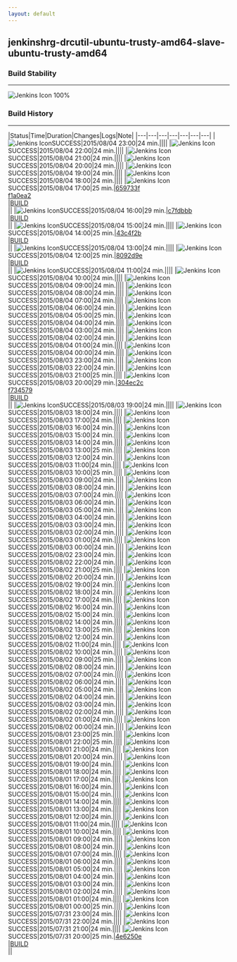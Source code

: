 ```yaml
---
layout: default
---
```

## jenkinshrg-drcutil-ubuntu-trusty-amd64-slave-ubuntu-trusty-amd64
### Build Stability
___
![Jenkins Icon](http://jenkinshrg.github.io/images/48x48/health-80plus.png)
100%
  
### Build History
___
|Status|Time|Duration|Changes|Logs|Note|
|---|---|---|---|---|---|---|
|![Jenkins Icon](http://jenkinshrg.github.io/images/24x24/blue.png)SUCCESS|2015/08/04 23:00|24 min.||||
|![Jenkins Icon](http://jenkinshrg.github.io/images/24x24/blue.png)SUCCESS|2015/08/04 22:00|24 min.||||
|![Jenkins Icon](http://jenkinshrg.github.io/images/24x24/blue.png)SUCCESS|2015/08/04 21:00|24 min.||||
|![Jenkins Icon](http://jenkinshrg.github.io/images/24x24/blue.png)SUCCESS|2015/08/04 20:00|24 min.||||
|![Jenkins Icon](http://jenkinshrg.github.io/images/24x24/blue.png)SUCCESS|2015/08/04 19:00|24 min.||||
|![Jenkins Icon](http://jenkinshrg.github.io/images/24x24/blue.png)SUCCESS|2015/08/04 18:00|24 min.||||
|![Jenkins Icon](http://jenkinshrg.github.io/images/24x24/blue.png)SUCCESS|2015/08/04 17:00|25 min.|[659733f](https://github.com/jrl-umi3218/hmc2/commit/659733fe50618481f0bbb7e5edd9440ca5bba714)<br>[f1a0ea2](https://github.com/jrl-umi3218/hrpsys-humanoid/commit/f1a0ea232785a0ca292944a5fd648bcf8941c704)<br>|[BUILD](https://drive.google.com/file/d/0B54sHwaxmuM4UURjWkFKLTFSYkE/view?usp=drivesdk)<br>||
|![Jenkins Icon](http://jenkinshrg.github.io/images/24x24/blue.png)SUCCESS|2015/08/04 16:00|29 min.|[c7fdbbb](https://github.com/jrl-umi3218/hmc2/commit/c7fdbbb4e88f68c36199464b22808cf81994aea4)<br>|[BUILD](https://drive.google.com/file/d/0B54sHwaxmuM4TDlLd2JFcS0yNXc/view?usp=drivesdk)<br>||
|![Jenkins Icon](http://jenkinshrg.github.io/images/24x24/blue.png)SUCCESS|2015/08/04 15:00|24 min.||||
|![Jenkins Icon](http://jenkinshrg.github.io/images/24x24/blue.png)SUCCESS|2015/08/04 14:00|25 min.|[43c4f2b](https://github.com/jrl-umi3218/hmc2/commit/43c4f2bfee75cf713c94a808c8c45602c46865ba)<br>|[BUILD](https://drive.google.com/file/d/0B54sHwaxmuM4aU5JcU9ULW1xMDQ/view?usp=drivesdk)<br>||
|![Jenkins Icon](http://jenkinshrg.github.io/images/24x24/blue.png)SUCCESS|2015/08/04 13:00|24 min.||||
|![Jenkins Icon](http://jenkinshrg.github.io/images/24x24/blue.png)SUCCESS|2015/08/04 12:00|25 min.|[8092d9e](https://github.com/jrl-umi3218/hmc2/commit/8092d9e62b0f0894da0f05b038e4399f5afef18c)<br>|[BUILD](https://drive.google.com/file/d/0B54sHwaxmuM4NWdoQk53cnd1VXc/view?usp=drivesdk)<br>||
|![Jenkins Icon](http://jenkinshrg.github.io/images/24x24/blue.png)SUCCESS|2015/08/04 11:00|24 min.||||
|![Jenkins Icon](http://jenkinshrg.github.io/images/24x24/blue.png)SUCCESS|2015/08/04 10:00|24 min.||||
|![Jenkins Icon](http://jenkinshrg.github.io/images/24x24/blue.png)SUCCESS|2015/08/04 09:00|24 min.||||
|![Jenkins Icon](http://jenkinshrg.github.io/images/24x24/blue.png)SUCCESS|2015/08/04 08:00|24 min.||||
|![Jenkins Icon](http://jenkinshrg.github.io/images/24x24/blue.png)SUCCESS|2015/08/04 07:00|24 min.||||
|![Jenkins Icon](http://jenkinshrg.github.io/images/24x24/blue.png)SUCCESS|2015/08/04 06:00|24 min.||||
|![Jenkins Icon](http://jenkinshrg.github.io/images/24x24/blue.png)SUCCESS|2015/08/04 05:00|25 min.||||
|![Jenkins Icon](http://jenkinshrg.github.io/images/24x24/blue.png)SUCCESS|2015/08/04 04:00|24 min.||||
|![Jenkins Icon](http://jenkinshrg.github.io/images/24x24/blue.png)SUCCESS|2015/08/04 03:00|24 min.||||
|![Jenkins Icon](http://jenkinshrg.github.io/images/24x24/blue.png)SUCCESS|2015/08/04 02:00|24 min.||||
|![Jenkins Icon](http://jenkinshrg.github.io/images/24x24/blue.png)SUCCESS|2015/08/04 01:00|24 min.||||
|![Jenkins Icon](http://jenkinshrg.github.io/images/24x24/blue.png)SUCCESS|2015/08/04 00:00|24 min.||||
|![Jenkins Icon](http://jenkinshrg.github.io/images/24x24/blue.png)SUCCESS|2015/08/03 23:00|24 min.||||
|![Jenkins Icon](http://jenkinshrg.github.io/images/24x24/blue.png)SUCCESS|2015/08/03 22:00|24 min.||||
|![Jenkins Icon](http://jenkinshrg.github.io/images/24x24/blue.png)SUCCESS|2015/08/03 21:00|25 min.||||
|![Jenkins Icon](http://jenkinshrg.github.io/images/24x24/blue.png)SUCCESS|2015/08/03 20:00|29 min.|[304ec2c](https://github.com/jrl-umi3218/hmc2/commit/304ec2c2f694c76e2e994dac4b4fdefb77fa015f)<br>[f734579](https://github.com/jrl-umi3218/hrpsys-humanoid/commit/f7345796cbfd39a355bd8321a7075e88ff9bcb3f)<br>|[BUILD](https://drive.google.com/file/d/0B54sHwaxmuM4RGMzdlphWE91dWM/view?usp=drivesdk)<br>||
|![Jenkins Icon](http://jenkinshrg.github.io/images/24x24/blue.png)SUCCESS|2015/08/03 19:00|24 min.||||
|![Jenkins Icon](http://jenkinshrg.github.io/images/24x24/blue.png)SUCCESS|2015/08/03 18:00|24 min.||||
|![Jenkins Icon](http://jenkinshrg.github.io/images/24x24/blue.png)SUCCESS|2015/08/03 17:00|24 min.||||
|![Jenkins Icon](http://jenkinshrg.github.io/images/24x24/blue.png)SUCCESS|2015/08/03 16:00|24 min.||||
|![Jenkins Icon](http://jenkinshrg.github.io/images/24x24/blue.png)SUCCESS|2015/08/03 15:00|24 min.||||
|![Jenkins Icon](http://jenkinshrg.github.io/images/24x24/blue.png)SUCCESS|2015/08/03 14:00|24 min.||||
|![Jenkins Icon](http://jenkinshrg.github.io/images/24x24/blue.png)SUCCESS|2015/08/03 13:00|25 min.||||
|![Jenkins Icon](http://jenkinshrg.github.io/images/24x24/blue.png)SUCCESS|2015/08/03 12:00|24 min.||||
|![Jenkins Icon](http://jenkinshrg.github.io/images/24x24/blue.png)SUCCESS|2015/08/03 11:00|24 min.||||
|![Jenkins Icon](http://jenkinshrg.github.io/images/24x24/blue.png)SUCCESS|2015/08/03 10:00|25 min.||||
|![Jenkins Icon](http://jenkinshrg.github.io/images/24x24/blue.png)SUCCESS|2015/08/03 09:00|24 min.||||
|![Jenkins Icon](http://jenkinshrg.github.io/images/24x24/blue.png)SUCCESS|2015/08/03 08:00|24 min.||||
|![Jenkins Icon](http://jenkinshrg.github.io/images/24x24/blue.png)SUCCESS|2015/08/03 07:00|24 min.||||
|![Jenkins Icon](http://jenkinshrg.github.io/images/24x24/blue.png)SUCCESS|2015/08/03 06:00|24 min.||||
|![Jenkins Icon](http://jenkinshrg.github.io/images/24x24/blue.png)SUCCESS|2015/08/03 05:00|24 min.||||
|![Jenkins Icon](http://jenkinshrg.github.io/images/24x24/blue.png)SUCCESS|2015/08/03 04:00|24 min.||||
|![Jenkins Icon](http://jenkinshrg.github.io/images/24x24/blue.png)SUCCESS|2015/08/03 03:00|24 min.||||
|![Jenkins Icon](http://jenkinshrg.github.io/images/24x24/blue.png)SUCCESS|2015/08/03 02:00|24 min.||||
|![Jenkins Icon](http://jenkinshrg.github.io/images/24x24/blue.png)SUCCESS|2015/08/03 01:00|24 min.||||
|![Jenkins Icon](http://jenkinshrg.github.io/images/24x24/blue.png)SUCCESS|2015/08/03 00:00|24 min.||||
|![Jenkins Icon](http://jenkinshrg.github.io/images/24x24/blue.png)SUCCESS|2015/08/02 23:00|24 min.||||
|![Jenkins Icon](http://jenkinshrg.github.io/images/24x24/blue.png)SUCCESS|2015/08/02 22:00|24 min.||||
|![Jenkins Icon](http://jenkinshrg.github.io/images/24x24/blue.png)SUCCESS|2015/08/02 21:00|25 min.||||
|![Jenkins Icon](http://jenkinshrg.github.io/images/24x24/blue.png)SUCCESS|2015/08/02 20:00|24 min.||||
|![Jenkins Icon](http://jenkinshrg.github.io/images/24x24/blue.png)SUCCESS|2015/08/02 19:00|24 min.||||
|![Jenkins Icon](http://jenkinshrg.github.io/images/24x24/blue.png)SUCCESS|2015/08/02 18:00|24 min.||||
|![Jenkins Icon](http://jenkinshrg.github.io/images/24x24/blue.png)SUCCESS|2015/08/02 17:00|24 min.||||
|![Jenkins Icon](http://jenkinshrg.github.io/images/24x24/blue.png)SUCCESS|2015/08/02 16:00|24 min.||||
|![Jenkins Icon](http://jenkinshrg.github.io/images/24x24/blue.png)SUCCESS|2015/08/02 15:00|24 min.||||
|![Jenkins Icon](http://jenkinshrg.github.io/images/24x24/blue.png)SUCCESS|2015/08/02 14:00|24 min.||||
|![Jenkins Icon](http://jenkinshrg.github.io/images/24x24/blue.png)SUCCESS|2015/08/02 13:00|25 min.||||
|![Jenkins Icon](http://jenkinshrg.github.io/images/24x24/blue.png)SUCCESS|2015/08/02 12:00|24 min.||||
|![Jenkins Icon](http://jenkinshrg.github.io/images/24x24/blue.png)SUCCESS|2015/08/02 11:00|24 min.||||
|![Jenkins Icon](http://jenkinshrg.github.io/images/24x24/blue.png)SUCCESS|2015/08/02 10:00|24 min.||||
|![Jenkins Icon](http://jenkinshrg.github.io/images/24x24/blue.png)SUCCESS|2015/08/02 09:00|25 min.||||
|![Jenkins Icon](http://jenkinshrg.github.io/images/24x24/blue.png)SUCCESS|2015/08/02 08:00|24 min.||||
|![Jenkins Icon](http://jenkinshrg.github.io/images/24x24/blue.png)SUCCESS|2015/08/02 07:00|24 min.||||
|![Jenkins Icon](http://jenkinshrg.github.io/images/24x24/blue.png)SUCCESS|2015/08/02 06:00|24 min.||||
|![Jenkins Icon](http://jenkinshrg.github.io/images/24x24/blue.png)SUCCESS|2015/08/02 05:00|24 min.||||
|![Jenkins Icon](http://jenkinshrg.github.io/images/24x24/blue.png)SUCCESS|2015/08/02 04:00|24 min.||||
|![Jenkins Icon](http://jenkinshrg.github.io/images/24x24/blue.png)SUCCESS|2015/08/02 03:00|24 min.||||
|![Jenkins Icon](http://jenkinshrg.github.io/images/24x24/blue.png)SUCCESS|2015/08/02 02:00|24 min.||||
|![Jenkins Icon](http://jenkinshrg.github.io/images/24x24/blue.png)SUCCESS|2015/08/02 01:00|24 min.||||
|![Jenkins Icon](http://jenkinshrg.github.io/images/24x24/blue.png)SUCCESS|2015/08/02 00:00|24 min.||||
|![Jenkins Icon](http://jenkinshrg.github.io/images/24x24/blue.png)SUCCESS|2015/08/01 23:00|25 min.||||
|![Jenkins Icon](http://jenkinshrg.github.io/images/24x24/blue.png)SUCCESS|2015/08/01 22:00|25 min.||||
|![Jenkins Icon](http://jenkinshrg.github.io/images/24x24/blue.png)SUCCESS|2015/08/01 21:00|24 min.||||
|![Jenkins Icon](http://jenkinshrg.github.io/images/24x24/blue.png)SUCCESS|2015/08/01 20:00|24 min.||||
|![Jenkins Icon](http://jenkinshrg.github.io/images/24x24/blue.png)SUCCESS|2015/08/01 19:00|24 min.||||
|![Jenkins Icon](http://jenkinshrg.github.io/images/24x24/blue.png)SUCCESS|2015/08/01 18:00|24 min.||||
|![Jenkins Icon](http://jenkinshrg.github.io/images/24x24/blue.png)SUCCESS|2015/08/01 17:00|24 min.||||
|![Jenkins Icon](http://jenkinshrg.github.io/images/24x24/blue.png)SUCCESS|2015/08/01 16:00|24 min.||||
|![Jenkins Icon](http://jenkinshrg.github.io/images/24x24/blue.png)SUCCESS|2015/08/01 15:00|24 min.||||
|![Jenkins Icon](http://jenkinshrg.github.io/images/24x24/blue.png)SUCCESS|2015/08/01 14:00|24 min.||||
|![Jenkins Icon](http://jenkinshrg.github.io/images/24x24/blue.png)SUCCESS|2015/08/01 13:00|24 min.||||
|![Jenkins Icon](http://jenkinshrg.github.io/images/24x24/blue.png)SUCCESS|2015/08/01 12:00|24 min.||||
|![Jenkins Icon](http://jenkinshrg.github.io/images/24x24/blue.png)SUCCESS|2015/08/01 11:00|24 min.||||
|![Jenkins Icon](http://jenkinshrg.github.io/images/24x24/blue.png)SUCCESS|2015/08/01 10:00|24 min.||||
|![Jenkins Icon](http://jenkinshrg.github.io/images/24x24/blue.png)SUCCESS|2015/08/01 09:00|24 min.||||
|![Jenkins Icon](http://jenkinshrg.github.io/images/24x24/blue.png)SUCCESS|2015/08/01 08:00|24 min.||||
|![Jenkins Icon](http://jenkinshrg.github.io/images/24x24/blue.png)SUCCESS|2015/08/01 07:00|24 min.||||
|![Jenkins Icon](http://jenkinshrg.github.io/images/24x24/blue.png)SUCCESS|2015/08/01 06:00|24 min.||||
|![Jenkins Icon](http://jenkinshrg.github.io/images/24x24/blue.png)SUCCESS|2015/08/01 05:00|24 min.||||
|![Jenkins Icon](http://jenkinshrg.github.io/images/24x24/blue.png)SUCCESS|2015/08/01 04:00|24 min.||||
|![Jenkins Icon](http://jenkinshrg.github.io/images/24x24/blue.png)SUCCESS|2015/08/01 03:00|24 min.||||
|![Jenkins Icon](http://jenkinshrg.github.io/images/24x24/blue.png)SUCCESS|2015/08/01 02:00|24 min.||||
|![Jenkins Icon](http://jenkinshrg.github.io/images/24x24/blue.png)SUCCESS|2015/08/01 01:00|24 min.||||
|![Jenkins Icon](http://jenkinshrg.github.io/images/24x24/blue.png)SUCCESS|2015/08/01 00:00|25 min.||||
|![Jenkins Icon](http://jenkinshrg.github.io/images/24x24/blue.png)SUCCESS|2015/07/31 23:00|24 min.||||
|![Jenkins Icon](http://jenkinshrg.github.io/images/24x24/blue.png)SUCCESS|2015/07/31 22:00|24 min.||||
|![Jenkins Icon](http://jenkinshrg.github.io/images/24x24/blue.png)SUCCESS|2015/07/31 21:00|24 min.||||
|![Jenkins Icon](http://jenkinshrg.github.io/images/24x24/blue.png)SUCCESS|2015/07/31 20:00|25 min.|[4e6250e](https://github.com/jrl-umi3218/hmc2/commit/4e6250e1535847be0dd2587bc0a4735d7c6d07bb)<br>|[BUILD](https://drive.google.com/file/d/0B54sHwaxmuM4aFQ3NldsakFCQ3M/view?usp=drivesdk)<br>||

